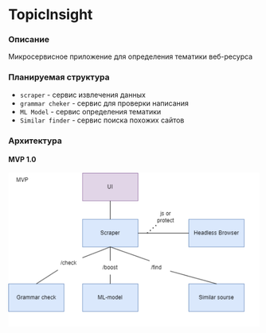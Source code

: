 # TopicInsight

### Описание
Микросервисное приложение для определения тематики веб-ресурса

### Планируемая структура

- `scraper` - сервис извлечения данных
- `grammar cheker` - сервис для проверки написания
- `ML Model` - сервис определения тематики
- `Similar finder` - сервис поиска похожих сайтов

### Архитектура
#### MVP 1.0
![img.png](assets/arch_mpv_v1.0.png)